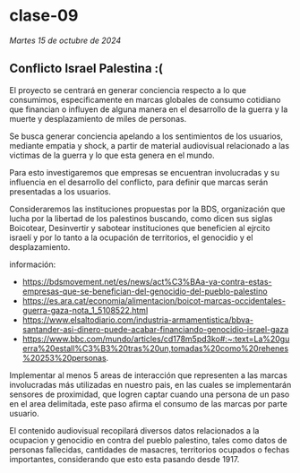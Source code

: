 # clase-09
*Martes 15 de octubre de 2024*

## Conflicto Israel Palestina :(

El proyecto se centrará en generar conciencia respecto a lo que consumimos, especificamente en marcas globales de consumo cotidiano que financian o influyen de alguna manera en el desarrollo de la guerra y la muerte y desplazamiento de miles de personas.

Se busca generar conciencia apelando a los sentimientos de los usuarios, mediante empatia y shock, a partir de material audiovisual relacionado a las victimas de la guerra y lo que esta genera en el mundo.

Para esto investigaremos que empresas se encuentran involucradas y su influencia en el desarrollo del conflicto, para definir que marcas serán presentadas a los usuarios. 

Consideraremos las instituciones propuestas por la BDS, organización que lucha por la libertad de los palestinos buscando, como dicen sus siglas Boicotear, Desinvertir y sabotear instituciones que beneficien al ejrcito israelí y por lo tanto a la ocupación de territorios, el genocidio y el desplazamiento.

información: 

- https://bdsmovement.net/es/news/act%C3%BAa-ya-contra-estas-empresas-que-se-benefician-del-genocidio-del-pueblo-palestino  
- https://es.ara.cat/economia/alimentacion/boicot-marcas-occidentales-guerra-gaza-nota_1_5108522.html 
- https://www.elsaltodiario.com/industria-armamentistica/bbva-santander-asi-dinero-puede-acabar-financiando-genocidio-israel-gaza 
- https://www.bbc.com/mundo/articles/cd178m5pd3ko#:~:text=La%20guerra%20estall%C3%B3%20tras%20un,tomadas%20como%20rehenes%20253%20personas.


Implementar al menos 5 areas de interacción que representen a las marcas involucradas más utilizadas en nuestro pais, en las cuales se implementarán sensores de proximidad, que logren captar cuando una persona de un paso en el area delimitada, este paso afirma el consumo de las marcas por parte usuario.

El contenido audiovisual recopilará diversos datos relacionados a la ocupacion y genocidio en contra del pueblo palestino, tales como datos de personas fallecidas, cantidades de masacres, territorios ocupados o fechas importantes, considerando que esto esta pasando desde 1917.








